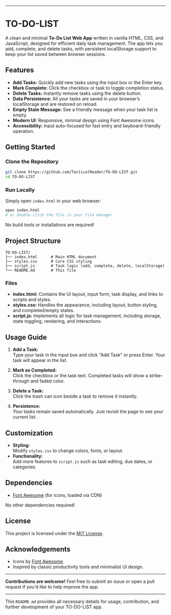 

***

# TO-DO-LIST

A clean and minimal **To-Do List Web App** written in vanilla HTML, CSS, and JavaScript, designed for efficient daily task management. The app lets you add, complete, and delete tasks, with persistent localStorage support to keep your list saved between browser sessions.

## Features

- **Add Tasks:** Quickly add new tasks using the input box or the Enter key.
- **Mark Complete:** Click the checkbox or task to toggle completion status.
- **Delete Tasks:** Instantly remove tasks using the delete button.
- **Data Persistence:** All your tasks are saved in your browser’s localStorage and are restored on reload.
- **Empty State Message:** See a friendly message when your task list is empty.
- **Modern UI:** Responsive, minimal design using Font Awesome icons.
- **Accessibility:** Input auto-focused for fast entry and keyboard-friendly operation.



## Getting Started

### Clone the Repository

```bash
git clone https://github.com/TacticalReader/TO-DO-LIST.git
cd TO-DO-LIST
```

### Run Locally

Simply open `index.html` in your web browser:

```bash
open index.html
# or double-click the file in your file manager
```

No build tools or installations are required!

## Project Structure

```
TO-DO-LIST/
├── index.html      # Main HTML document
├── styles.css      # Core CSS styling
├── script.js       # Task logic (add, complete, delete, localStorage)
└── README.md       # This file
```

### Files

- **index.html:** Contains the UI layout, input form, task display, and links to scripts and styles.
- **styles.css:** Handles the appearance, including layout, button styling, and completed/empty states.
- **script.js:** Implements all logic for task management, including storage, state toggling, rendering, and interactions.

## Usage Guide

1. **Add a Task:**  
   Type your task in the input box and click "Add Task" or press Enter. Your task will appear in the list.

2. **Mark as Completed:**  
   Click the checkbox or the task text. Completed tasks will show a strike-through and faded color.

3. **Delete a Task:**  
   Click the trash can icon beside a task to remove it instantly.

4. **Persistence:**  
   Your tasks remain saved automatically. Just revisit the page to see your current list.

## Customization

- **Styling:**  
  Modify `styles.css` to change colors, fonts, or layout.
- **Functionality:**  
  Add more features to `script.js` such as task editing, due dates, or categories.

## Dependencies

- [Font Awesome](https://fontawesome.com/) (for icons, loaded via CDN)

No other dependencies required!

## License

This project is licensed under the [MIT License](LICENSE).

## Acknowledgements

- Icons by [Font Awesome](https://fontawesome.com/).
- Inspired by classic productivity tools and minimalist UI design.

***

**Contributions are welcome!** Feel free to submit an issue or open a pull request if you'd like to help improve the app.

***

This `README.md` provides all necessary details for usage, contribution, and further development of your TO-DO-LIST app.
